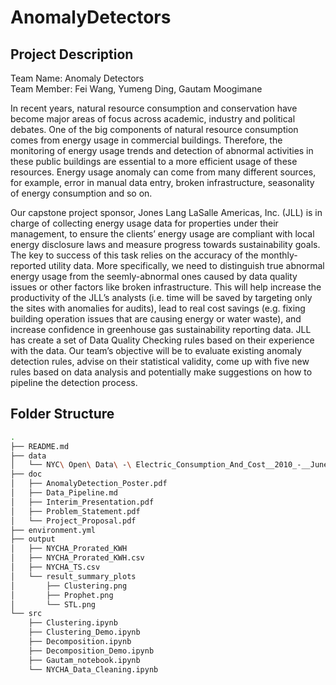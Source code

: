 # AnomalyDetectors

## Project Description

Team Name: Anomaly Detectors
<br>
Team Member: Fei Wang, Yumeng Ding, Gautam Moogimane

In recent years, natural resource consumption and conservation have become major areas of focus across academic, industry and political debates. One of the big components of natural resource consumption comes from energy usage in commercial buildings. Therefore, the monitoring of energy usage trends and detection of abnormal activities in these public buildings are essential to a more efficient usage of these resources. Energy usage anomaly can come from many different sources, for example, error in manual data entry, broken infrastructure, seasonality of energy consumption and so on.

Our capstone project sponsor, Jones Lang LaSalle Americas, Inc. (JLL) is in charge of collecting energy usage data for properties under their management, to ensure the clients’ energy usage are compliant with local energy disclosure laws and measure progress towards sustainability goals. The key to success of this task relies on the accuracy of the monthly-reported utility data. More specifically, we need to distinguish true abnormal energy usage from the seemly-abnormal ones caused by data quality issues or other factors like broken infrastructure. This will help increase the productivity of the JLL’s analysts (i.e. time will be saved by targeting only the sites with anomalies for audits), lead to real cost savings (e.g. fixing building operation issues that are causing energy or water waste), and increase confidence in greenhouse gas sustainability reporting data. JLL has create a set of Data Quality Checking rules based on their experience with the data. Our team’s objective will be to evaluate existing anomaly detection rules, advise on their statistical validity, come up with five new rules based on data analysis and potentially make suggestions on how to pipeline the detection process.

## Folder Structure

```bash
.
├── README.md
├── data
│   └── NYC\ Open\ Data\ -\ Electric_Consumption_And_Cost__2010_-__June_2018_.csv
├── doc
│   ├── AnomalyDetection_Poster.pdf
│   ├── Data_Pipeline.md
│   ├── Interim_Presentation.pdf
│   ├── Problem_Statement.pdf
│   └── Project_Proposal.pdf
├── environment.yml
├── output
│   ├── NYCHA_Prorated_KWH
│   ├── NYCHA_Prorated_KWH.csv
│   ├── NYCHA_TS.csv
│   └── result_summary_plots
│       ├── Clustering.png
│       ├── Prophet.png
│       └── STL.png
└── src
    ├── Clustering.ipynb
    ├── Clustering_Demo.ipynb
    ├── Decomposition.ipynb
    ├── Decomposition_Demo.ipynb
    ├── Gautam_notebook.ipynb
    └── NYCHA_Data_Cleaning.ipynb

```

